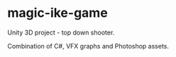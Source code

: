# magic-ike-game
Unity 3D project - top down shooter.

Combination of C#, VFX graphs and Photoshop assets.
